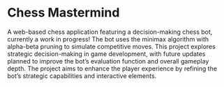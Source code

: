 # Chess Mastermind
A web-based chess application featuring a decision-making chess bot, currently a work in progress! The bot uses the minimax algorithm with alpha-beta pruning to simulate competitive moves. This project explores strategic decision-making in game development, with future updates planned to improve the bot’s evaluation function and overall gameplay depth. The project aims to enhance the player experience by refining the bot’s strategic capabilities and interactive elements.
